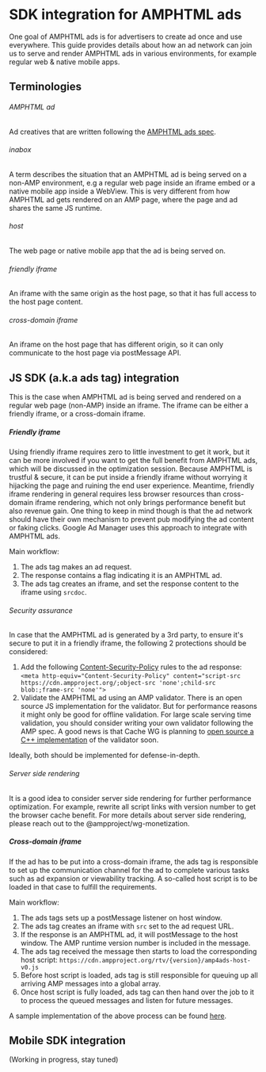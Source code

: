 <!---
Copyright 2016 The AMP HTML Authors. All Rights Reserved.

Licensed under the Apache License, Version 2.0 (the "License");
you may not use this file except in compliance with the License.
You may obtain a copy of the License at

      http://www.apache.org/licenses/LICENSE-2.0

Unless required by applicable law or agreed to in writing, software
distributed under the License is distributed on an "AS-IS" BASIS,
WITHOUT WARRANTIES OR CONDITIONS OF ANY KIND, either express or implied.
See the License for the specific language governing permissions and
limitations under the License.
-->

# SDK integration for AMPHTML ads

One goal of AMPHTML ads is for advertisers to create ad once and use
everywhere. This guide provides details about how an ad network can
join us to serve and render AMPHTML ads in various environments, for
example regular web & native mobile apps.

## Terminologies

###### AMPHTML ad

Ad creatives that are written following the
[AMPHTML ads spec](https://amp.dev/documentation/guides-and-tutorials/learn/a4a_spec).

###### inabox

A term describes the situation that an AMPHTML ad is being served
on a non-AMP environment, e.g a regular web page inside an iframe embed
or a native mobile app inside a WebView. This is very different from how
AMPHTML ad gets rendered on an AMP page, where the page and ad shares
the same JS runtime.

###### host

The web page or native mobile app that the ad is being served on.

###### friendly iframe

An iframe with the same origin as the host page, so that it has
full access to the host page content.

###### cross-domain iframe

An iframe on the host page that has different origin, so it can only
communicate to the host page via postMessage API.

## JS SDK (a.k.a ads tag) integration

This is the case when AMPHTML ad is being served and rendered on a
regular web page (non-AMP) inside an iframe. The iframe can be either
a friendly iframe, or a cross-domain iframe.

##### Friendly iframe

Using friendly iframe requires zero to little investment to get it
work, but it can be more involved if you want to get the full benefit
from AMPHTML ads, which will be discussed in the optimization session.
Because AMPHTML is trustful & secure, it can be put inside
a friendly iframe without worrying it hijacking the page
and ruining the end user experience. Meantime, friendly iframe rendering
in general requires less browser resources than cross-domain iframe rendering,
which not only brings performance benefit but also revenue gain. One
thing to keep in mind though is that the ad network should have their own
mechanism to prevent pub
modifying the ad content or faking clicks. Google Ad Manager uses this
approach to integrate with AMPHTML ads.

Main workflow:

1. The ads tag makes an ad request.
1. The response contains a flag indicating it is an AMPHTML ad.
1. The ads tag creates an iframe, and set the response content
   to the iframe using `srcdoc`.

###### Security assurance

In case that the AMPHTML ad is generated by a 3rd party, to ensure it's
secure to put it in a friendly iframe, the following 2 protections
should be considered:

1. Add the following [Content-Security-Policy](https://developer.mozilla.org/en-US/docs/Web/HTTP/CSP)
   rules to the ad response: `<meta http-equiv="Content-Security-Policy" content="script-src https://cdn.ampproject.org/;object-src 'none';child-src blob:;frame-src 'none'">`
1. Validate the AMPHTML ad using an AMP validator. There is an open
   source JS implementation for the validator. But for performance reasons
   it might only be good for offline validation. For large scale serving
   time validation, you should consider writing your own validator following
   the AMP spec. A good news is that Cache WG is planning to [open source
   a C++ implementation](https://github.com/ampproject/wg-caching/wiki/Status-Update-July-2019#amp-validator-1) of the validator soon.

Ideally, both should be implemented for defense-in-depth.

###### Server side rendering

It is a good idea to consider server side rendering for further
performance optimization. For example, rewrite all script links with
version number to get the browser cache benefit. For more details
about server side rendering, please reach out to the @ampproject/wg-monetization.

##### Cross-domain iframe

If the ad has to be put into a cross-domain iframe, the ads tag is
responsible to set up the communication channel for the ad to complete
various tasks such as ad expansion or viewability tracking. A so-called
host script is to be loaded in that case to fulfill the requirements.

Main workflow:

1. The ads tags sets up a postMessage listener on host window.
1. The ads tag creates an iframe with `src` set to the ad request URL.
1. If the response is an AMPHTML ad, it will postMessage to the host
   window. The AMP runtime version number is included in the message.
1. The ads tag received the message then starts to load the
   corresponding host script:
   `https://cdn.ampproject.org/rtv/{version}/amp4ads-host-v0.js`
1. Before host script is loaded, ads tag is still responsible for queuing
   up all arriving AMP messages into a global array.
1. Once host script is fully loaded, ads tag can then hand over the job to
   it to process the queued messages and listen for future messages.

A sample implementation of the above process can be found [here](../../examples/amphtml-ads/ads-tag-integration.js).

## Mobile SDK integration

(Working in progress, stay tuned)
